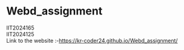 # Webd_assignment
IIT2024165
</br>
IIT2024125
</br>
Link to the website :-https://kr-coder24.github.io/Webd_assignment/
